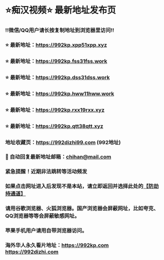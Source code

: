 # ⭐️痴汉视频⭐️ 最新地址发布页

### ‼️微信/QQ用户请长按复制地址到浏览器里访问‼️

### ⭐️ 最新地址：https://992kp.xpp51xpp.xyz

### ⭐️ 最新地址：https://992kp.fss31fss.work

### ⭐️ 最新地址：https://992kp.dss31dss.work

### ⭐️ 最新地址：https://992kp.hww11hww.work

### ⭐️ 最新地址：https://992kp.rxx19rxx.xyz

### ⭐️ 最新地址：https://992kp.qtt38qtt.xyz



### 地址收藏页：https://992dizhi99.com (992地址)
### 📧 自动回复最新地址邮箱：chihan@mail.com
### 紧急提醒！近期非法跳转等活动频发
### 如果点击网址进入后发现不是本站，请立即返回并选择此处的[【防劫持通道】](https://23.224.130.222:7583)
### 请用谷歌浏览器、火狐浏览器。国产浏览器会屏蔽网址，比如夸克、QQ浏览器等等会屏蔽敏感网址。
### 苹果手机用户请用自带浏览器访问。
### 海外华人永久看片地址：https://992kp.com  https://992dizhi.com
